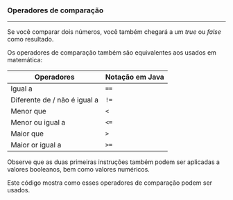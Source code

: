### Operadores de comparação
***

Se você comparar dois números, você também chegará a um *true* ou *false* como resultado.

Os operadores de comparação também são equivalentes aos usados em matemática:

| Operadores                   | Notação em Java |
| ---------------------------- | --------------- |
| Igual a                      | `==`            |
| Diferente de / não é igual a | `!=`            |
| Menor que                    | `< `            |
| Menor ou igual a             | `<= `           |
| Maior que                    | `> `            |
| Maior  or igual a            | `>=`            |

Observe que as duas primeiras instruções também podem ser aplicadas a valores booleanos, bem como valores numéricos.

Este código mostra como esses operadores de comparação podem ser usados.